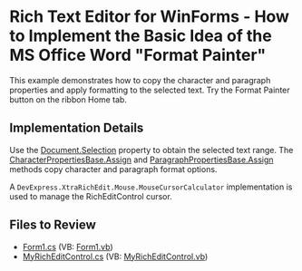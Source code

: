 # Rich Text Editor for WinForms - How to Implement the Basic Idea of the MS Office Word "Format Painter"

This example demonstrates how to copy the character and paragraph properties and apply formatting to the selected text. Try the Format Painter button on the ribbon Home tab.

## Implementation Details

Use the [Document.Selection](https://docs.devexpress.com/OfficeFileAPI/DevExpress.XtraRichEdit.API.Native.Document.Selection) property to obtain the selected text range. The [CharacterPropertiesBase.Assign](https://docs.devexpress.com/OfficeFileAPI/DevExpress.XtraRichEdit.API.Native.CharacterPropertiesBase.Assign(DevExpress.XtraRichEdit.API.Native.CharacterPropertiesBase)) and [ParagraphPropertiesBase.Assign](https://docs.devexpress.com/OfficeFileAPI/DevExpress.XtraRichEdit.API.Native.ParagraphPropertiesBase.Assign(DevExpress.XtraRichEdit.API.Native.ParagraphPropertiesBase)) methods copy character and paragraph format options.</p>

A `DevExpress.XtraRichEdit.Mouse.MouseCursorCalculator` implementation is used to manage the RichEditControl cursor.

## Files to Review

* [Form1.cs](./CS/DXApplication9/Form1.cs) (VB: [Form1.vb](./VB/DXApplication9/Form1.vb))
* [MyRichEditControl.cs](./CS/DXApplication9/MyRichEditControl.cs) (VB: [MyRichEditControl.vb](./VB/DXApplication9/MyRichEditControl.vb))
